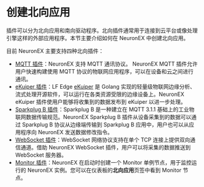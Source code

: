 # 创建北向应用

插件可以分为北向应用和南向驱动程序。北向插件通常用于连接到云平台或像处理引擎这样的外部应用程序。本节主要介绍如何在 NeuronEX 中创建北向应用。

目前 NeuronEX 主要支持四种北向插件：

- [MQTT 插件](./mqtt/mqtt.md)：NeuronEX 支持 MQTT 通讯协议。 NeuronEX MQTT 插件允许用户快速构建使用 MQTT 协议的物联网应用程序，可以在设备和云之间进行通讯。
- [eKuiper 插件](./ekuiper/ekuiper.md)：LF Edge [eKuiper](https://ekuiper.org/) 是 Golang 实现的轻量级物联网边缘分析、流式处理开源软件，可以运行在各类资源受限的边缘设备上。NeuronEX eKuiper 插件使用户能够将收集到的数据发布到 eKuiper 以进一步处理。 
- [Sparkplug B 插件](./sparkplugb/sparkplugb.md)：Sparkplug B 是一种建立在 MQTT 3.1.1 基础上的工业物联网数据传输规范。NeuronEX Sparkplug B 插件从设备采集到的数据可以通过 Sparkplug B 协议从边缘端传输到 Sparkplug B 应用中，用户也可以从应用程序向 NeuronEX 发送数据修改指令。
- [WebSocket 插件](./websocket.md)：WebSocket 网络协议支持在单个 TCP 连接上提供双向通信通道。借助 NeuronEX WebSocket 插件，用户可以将采集的数据推送到 WebSocket 服务器。
- [Monitor 插件](./monitor.md)：NeuronEX 在启动时创建一个 Monitor 单例节点，用于监控运行的 NeuronEX 实例。您可以在仪表板的**北向应用**页签中看到 Monitor 节点。

